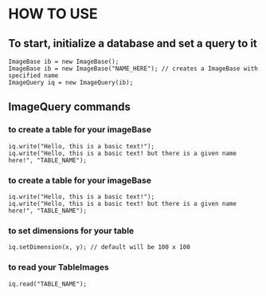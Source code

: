 # HOW TO USE

## To start, initialize a database and set a query to it

```
ImageBase ib = new ImageBase();
ImageBase ib = new ImageBase("NAME_HERE"); // creates a ImageBase with specified name
ImageQuery iq = new ImageQuery(ib);
```

## ImageQuery commands
### to create a table for your imageBase
```
iq.write("Hello, this is a basic text!");
iq.write("Hello, this is a basic text! but there is a given name here!", "TABLE_NAME");
```

### to create a table for your imageBase
```
iq.write("Hello, this is a basic text!");
iq.write("Hello, this is a basic text! but there is a given name here!", "TABLE_NAME");
```

### to set dimensions for your table
```
iq.setDimension(x, y); // default will be 100 x 100 
```

### to read your TableImages
```
iq.read("TABLE_NAME");
```
